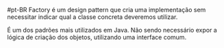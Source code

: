 #pt-BR
Factory é um design pattern que cria uma implementação sem necessitar indicar qual a classe concreta deveremos utilizar.

É um dos padrões mais utilizados em Java.
Não sendo necessário expor a lógica de criação dos objetos, utilizando uma interface comum.